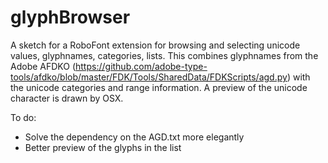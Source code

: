 # glyphBrowser

A sketch for a RoboFont extension for browsing and selecting unicode values, glyphnames, categories, lists.
This combines glyphnames from the Adobe AFDKO (https://github.com/adobe-type-tools/afdko/blob/master/FDK/Tools/SharedData/FDKScripts/agd.py) with the unicode categories and range information. A preview of the unicode character is drawn by OSX.

To do:
* Solve the dependency on the AGD.txt more elegantly
* Better preview of the glyphs in the list
